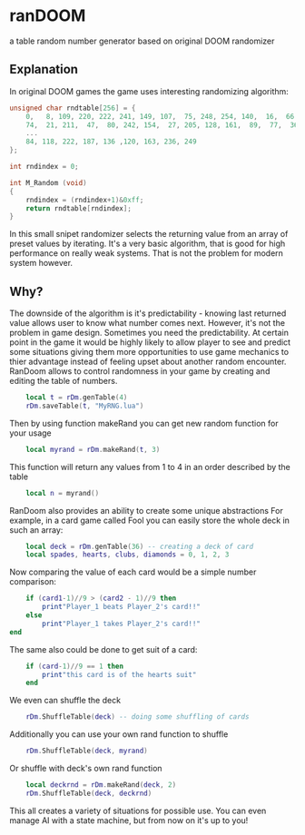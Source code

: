 # ranDOOM
a table random number generator based on original DOOM randomizer

## Explanation

In original DOOM games the game uses interesting randomizing algorithm:

```C
unsigned char rndtable[256] = {
    0,   8, 109, 220, 222, 241, 149, 107,  75, 248, 254, 140,  16,  66 ,
    74,  21, 211,  47,  80, 242, 154,  27, 205, 128, 161,  89,  77,  36 ,
    ...  
    84, 118, 222, 187, 136 ,120, 163, 236, 249
};

int	rndindex = 0;

int M_Random (void)
{
    rndindex = (rndindex+1)&0xff;
    return rndtable[rndindex];
}
```

In this small snipet randomizer selects the returning value from an array of 
preset values by iterating. It's a very basic algorithm, that is good for high performance on really
weak systems. That is not the problem for modern system however.

## Why?
The downside of the algorithm is it's predictability - knowing last returned value allows user to know
what number comes next. However, it's not the problem in game design. Sometimes you need the predictability. 
At certain point in the game it would be highly likely to allow player to see and predict some situations
giving them more opportunities to use game mechanics to thier advantage instead of feeling upset about another
random encounter. RanDoom allows to control randomness in your game by creating and editing the table of numbers.
```Lua
    local t = rDm.genTable(4)
    rDm.saveTable(t, "MyRNG.lua")
```
Then by using function makeRand you can get new random function for your usage
```Lua
    local myrand = rDm.makeRand(t, 3)
```
This function will return any values from 1 to 4 in an order described by the table
```Lua
    local n = myrand()
```

RanDoom also provides an ability to create some unique abstractions
For example, in a card game called Fool you can easily store the whole deck in such an array:
```Lua
    local deck = rDm.genTable(36) -- creating a deck of card
    local spades, hearts, clubs, diamonds = 0, 1, 2, 3
```
Now comparing the value of each card would be a simple number comparison:
```Lua
    if (card1-1)//9 > (card2 - 1)//9 then
        print"Player_1 beats Player_2's card!!"
    else
        print"Player_1 takes Player_2's card!!"
end
```
The same also could be done to get suit of a card:
```Lua
    if (card-1)//9 == 1 then
        print"this card is of the hearts suit"
    end
```
We even can shuffle the deck
```Lua
    rDm.ShuffleTable(deck) -- doing some shuffling of cards
```
Additionally you can use your own rand function to shuffle
```Lua
    rDm.ShuffleTable(deck, myrand)
```
Or shuffle with deck's own rand function
```Lua
    local deckrnd = rDm.makeRand(deck, 2)
    rDm.ShuffleTable(deck, deckrnd)
```
This all creates a variety of situations for possible use. You can even manage AI
with a state machine, but from now on it's up to you!

```
